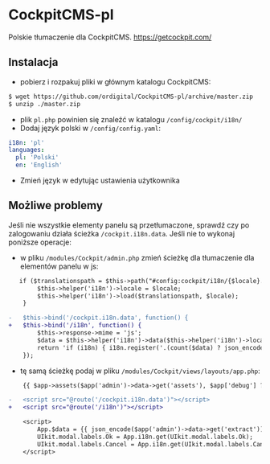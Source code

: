 # CockpitCMS-pl
Polskie tłumaczenie dla CockpitCMS.
https://getcockpit.com/

## Instalacja
- pobierz i rozpakuj pliki w głównym katalogu CockpitCMS:
```bash
$ wget https://github.com/ordigital/CockpitCMS-pl/archive/master.zip
$ unzip ./master.zip
```
- plik `pl.php` powinien się znaleźć w katalogu `/config/cockpit/i18n/`
- Dodaj język polski w `/config/config.yaml`:
```yaml
i18n: 'pl'
languages:
  pl: 'Polski'
  en: 'English'
```
- Zmień język w edytując ustawienia użytkownika

## Możliwe problemy
Jeśli nie wszystkie elementy panelu są przetłumaczone, sprawdź czy po zalogowaniu działa ścieżka `/cockpit.i18n.data`. Jeśli nie to wykonaj poniższe operacje:
- w pliku `/modules/Cockpit/admin.php` zmień ścieżkę dla tłumaczenie dla elementów panelu w js:
```diff
   if ($translationspath = $this->path("#config:cockpit/i18n/{$locale}.php")) {
        $this->helper('i18n')->locale = $locale;
        $this->helper('i18n')->load($translationspath, $locale);
    }

-   $this->bind('/cockpit.i18n.data', function() {
+   $this->bind('/i18n', function() {
        $this->response->mime = 'js';
        $data = $this->helper('i18n')->data($this->helper('i18n')->locale);
        return 'if (i18n) { i18n.register('.(count($data) ? json_encode($data):'{}').'); }';
    });
```
- tę samą ścieżkę podaj w pliku `/modules/Cockpit/views/layouts/app.php`:
```diff
    {{ $app->assets($app('admin')->data->get('assets'), $app['debug'] ? time() : $app['cockpit/version']) }}

-   <script src="@route('/cockpit.i18n.data')"></script>
+   <script src="@route('/i18n')"></script>

    <script>
        App.$data = {{ json_encode($app('admin')->data->get('extract')) }};
        UIkit.modal.labels.Ok = App.i18n.get(UIkit.modal.labels.Ok);
        UIkit.modal.labels.Cancel = App.i18n.get(UIkit.modal.labels.Cancel);
    </script>
```
